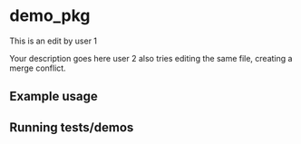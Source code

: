 # demo_pkg
This is an edit by user 1

Your description goes here
user 2 also tries editing the same file, creating a merge conflict.

## Example usage

## Running tests/demos
     